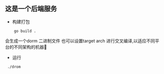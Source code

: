 ## 这是一个后端服务

- 构建打包
```shell
    go build .
```
会生成一个dorm 二进制文件
也可以设置target arch 进行交叉编译,以适应不同平台的不同架构的机器

- 运行
```shell
 ./drom
```
